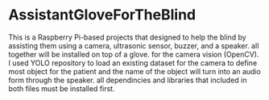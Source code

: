 # AssistantGloveForTheBlind
This is a Raspberry Pi-based projects that designed to help the blind by assisting them using a camera, ultrasonic sensor, buzzer, and a speaker. all together will be installed on top of a glove.
for the camera vision (OpenCV). I used YOLO repository to load an existing dataset for the camera to define most object for the patient and the name of the object will turn into an audio form through the speaker.
all dependincies and libraries that included in both files must be installed first.
